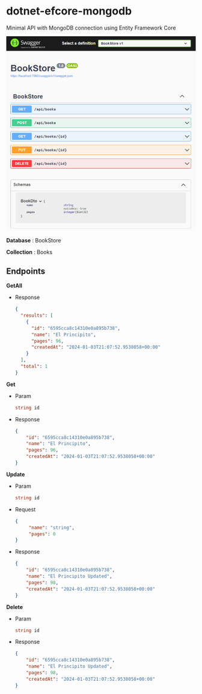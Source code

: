 
# dotnet-efcore-mongodb
Minimal API with MongoDB connection using Entity Framework Core


![enter image description here](/docs/swagger.png)

**Database** : BookStore

**Collection** : Books

## Endpoints

**GetAll**
- Response
	```json
	{
	  "results": [
	    {
	      "id": "6595cca8c14310e0a895b738",
	      "name": "El Principito",
	      "pages": 96,
	      "createdAt": "2024-01-03T21:07:52.9538058+00:00"
	    }
	  ],
	  "total": 1
	}
	```
**Get**
- Param
	```csharp
	string id
	```
- Response	
	```json
	{
		"id": "6595cca8c14310e0a895b738",
		"name": "El Principito",
		"pages": 96,
		"createdAt": "2024-01-03T21:07:52.9538058+00:00"
	}
	```
**Update**
- Param 
	```csharp
	string id
	```
- Request
	```json
	{
		 "name": "string",
		 "pages": 0
	}
	```   
 - Response
	```json
	{
		"id": "6595cca8c14310e0a895b738",
		"name": "El Principito Updated",
		"pages": 98,
		"createdAt": "2024-01-03T21:07:52.9538058+00:00"
	}
	```
**Delete**
-	Param 
	```csharp
	string id
	```  
 - Response
	```json
	{
		"id": "6595cca8c14310e0a895b738",
		"name": "El Principito Updated",
		"pages": 98,
		"createdAt": "2024-01-03T21:07:52.9538058+00:00"
	}
	```	
